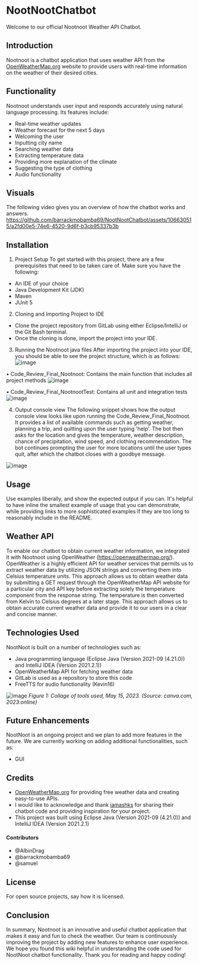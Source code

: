 # NootNootChatbot

Welcome to our official Nootnoot Weather API Chatbot.

## Introduction
Nootnoot is a chatbot application that uses weather API from the [OpenWeatherMap.org](https://home.openweathermap.org) website to provide users with real-time information on the weather of their desired cities.

## Functionality
Nootnoot understands user input and responds accurately using natural language processing. Its features include:

- Real-time weather updates
- Weather forecast for the next 5 days
- Welcoming the user
- Inputting city name
- Searching weather data
- Extracting temperature data
- Providing more explanation of the climate
- Suggesting the type of clothing
- Audio functionality

## Visuals
The following video gives you an overview of how the chatbot works and answers.
https://github.com/barrackmobamba69/NootNootChatbot/assets/106630515/a2fd00e5-74e6-4520-9d6f-b3cb95337b3b

## Installation
1. Project Setup
To get started with this project, there are a few prerequisites that need to be taken care of. Make sure you have the following:

- An IDE of your choice
- Java Development Kit (JDK)
- Maven
- JUnit 5

2. Cloning and Importing Project to IDE
- Clone the project repository from GitLab using either Eclipse/IntelliJ or the Git Bash terminal.
- Once the cloning is done, import the project into your IDE.

3. Running the Nootnoot java files
After importing the project into your IDE, you should be able to see the project structure, which is as follows:
![image](https://github.com/barrackmobamba69/NootNootChatbot/assets/106630515/95f2dc65-b389-4240-b07c-66c1634223f4)

•	Code_Review_Final_Nootnoot: Contains the main function that includes all project methods
![image](https://github.com/barrackmobamba69/NootNootChatbot/assets/106630515/f5231ab5-d585-418d-936f-10a7483c5c65)

•	Code_Review_Final_NootnootTest: Contains all unit and integration tests
![image](https://github.com/barrackmobamba69/NootNootChatbot/assets/106630515/0fdcccfe-00cb-47d8-bf8c-9fb26be5fc89)

4. Output console view
The following snippet shows how the output console view looks like upon running the Code_Review_Final_Nootnoot. It provides a list of available commands such as getting weather, planning a trip, and quitting upon the user typing 'help'. The bot then asks for the location and gives the temperature, weather description, chance of precipitation, wind speed, and clothing recommendation. The bot continues prompting the user for more locations until the user types quit, after which the chatbot closes with a goodbye message.

![image](https://github.com/barrackmobamba69/NootNootChatbot/assets/106630515/7ffa67a5-0152-4816-8abf-80bd86667316)


## Usage
Use examples liberally, and show the expected output if you can. It's helpful to have inline the smallest example of usage that you can demonstrate, while providing links to more sophisticated examples if they are too long to reasonably include in the README.

## Weather API
To enable our chatbot to obtain current weather information, we integrated it with Nootnoot using OpenWeather (https://openweathermap.org/). 
OpenWeather is a highly efficient API for weather services that permits us to extract weather data by utilizing JSON strings and converting them into Celsius temperature units. This approach allows us to obtain weather data by submitting a GET request through the OpenWeatherMap API website for a particular city and API key before extracting solely the temperature component from the response string. The temperature is then converted from Kelvin to Celsius degrees at a later stage.
This approach allows us to obtain accurate current weather data and provide it to our users in a clear and concise manner.

## Technologies Used
NootNoot is built on a number of technologies such as:
- Java programming language (Eclipse Java (Version 2021-09 (4.21.0)) and IntelliJ IDEA (Version 2021.2.1))
- OpenWeatherMap API for fetching weather data
- GitLab is used as a repository to store this code
- FreeTTS for audio functionality (Kevin16)

![image](https://github.com/barrackmobamba69/NootNootChatbot/assets/106630515/c9468303-675e-4105-9c41-655233d1b654)
*Figure 1: Collage of tools used, May 15, 2023. (Source: canva.com, 2023:online)*

## Future Enhancements
NootNoot is an ongoing project and we plan to add more features in the future. We are currently working on adding additional functionalities, such as:
- GUI

## Credits
- [OpenWeatherMap.org](https://home.openweathermap.org) for providing free weather data and creating easy-to-use APIs.
- I would like to acknowledge and thank [iamashks](https://github.com/iamashks/OWM-JAPIs) for sharing their chatbot code and providing inspiration for your project.
- This project was built using Eclipse Java (Version 2021-09 (4.21.0)) and IntelliJ IDEA (Version 2021.2.1)

#### Contributors
- @AlbinDrag
- @barrackmobamba69
- @samuel

## License
For open source projects, say how it is licensed.

## Conclusion
In summary, Nootnoot is an innovative and useful chatbot application that makes it easy and fun to check the weather. Our team is continuously improving the project by adding new features to enhance user experience.
We hope you found this wiki helpful in understanding the code used for NootNoot chatbot functionality. Thank you for reading and happy coding!

